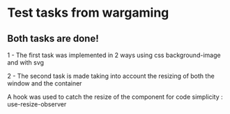 # Test tasks from wargaming


## Both tasks are done!

1 - The first task was implemented in 2 ways using css background-image
and with svg

2 - The second task is made taking into account the resizing of both the window and the container


A hook was used to catch the resize of the component for code simplicity : use-resize-observer
